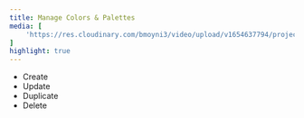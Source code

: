 ```yaml
---
title: Manage Colors & Palettes
media: [
    'https://res.cloudinary.com/bmoyni3/video/upload/v1654637794/projects/videos/coloring-create-palette_lsa1cc.mp4'
]
highlight: true
---
```


- Create
- Update
- Duplicate
- Delete